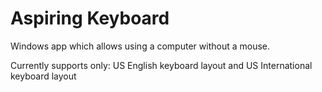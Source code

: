 # Aspiring Keyboard
 Windows app which allows using a computer without a mouse.

Currently supports only: US English keyboard layout and US International keyboard layout